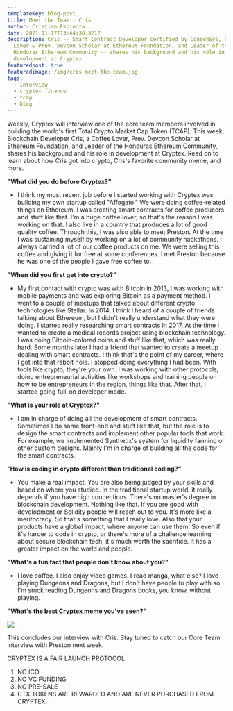 ```yaml
---
templateKey: blog-post
title: Meet the Team - Cris
author: Cristian Espinoza
date: 2021-11-17T13:44:30.321Z
description: Cris -- Smart Contract Developer certified by ConsenSys, Coffee
  Lover & Prev. Devcon Scholar at Ethereum Foundation, and Leader of the
  Honduras Ethereum Community -- shares his background and his role in
  development at Cryptex.
featuredpost: true
featuredimage: /img/cris-meet-the-team.jpg
tags:
  - interview
  - cryptex finance
  - tcap
  - blog
---
```

Weekly, Cryptex will interview one of the core team members involved in building the world's first Total Crypto Market Cap Token (TCAP). This week, Blockchain Developer Cris, a Coffee Lover, Prev. Devcon Scholar at Ethereum Foundation, and Leader of the Honduras Ethereum Community, shares his background and his role in development at Cryptex. Read on to learn about how Cris got into crypto, Cris's favorite community meme, and more.

**"What did you do before Cryptex?"**

* I think my most recent job before I started working with Cryptex was building my own startup called "Affogato." We were doing coffee-related things on Ethereum. I was creating smart contracts for coffee producers and stuff like that. I'm a huge coffee lover, so that's the reason I was working on that. I also live in a country that produces a lot of good quality coffee. Through this, I was also able to meet Preston. At the time I was sustaining myself by working on a lot of community hackathons. I always carried a lot of our coffee products on me. We were selling this coffee and giving it for free at some conferences. I met Preston because he was one of the people I gave free coffee to.

**"When did you first get into crypto?"**

* My first contact with crypto was with Bitcoin in 2013, I was working with mobile payments and was exploring Bitcoin as a payment method. I went to a couple of meetups that talked about different crypto technologies like Stellar. In 2014, I think I heard of a couple of friends talking about Ethereum, but I didn't really understand what they were doing. I started really researching smart contracts in 2017. At the time I wanted to create a medical records project using blockchain technology. I was doing Bitcoin-colored coins and stuff like that, which was really hard. Some months later I had a friend that wanted to create a meetup dealing with smart contracts. I think that's the point of my career, where I got into that rabbit hole. I stopped doing everything I had been. With tools like crypto, they're your own. I was working with other protocols, doing entrepreneurial activities like workshops and training people on how to be entrepreneurs in the region, things like that. After that, I started going full-on developer mode.

**"What is your role at Cryptex?"**

* I am in charge of doing all the development of smart contracts. Sometimes I do some front-end and stuff like that, but the role is to design the smart contracts and implement other popular tools that work. For example, we implemented Synthetix's system for liquidity farming or other custom designs. Mainly I'm in charge of building all the code for the smart contracts.

"**How is coding in crypto different than traditional coding?"**

* You make a real impact. You are also being judged by your skills and based on where you studied. In the traditional startup world, it really depends if you have high connections. There's no master's degree in blockchain development. Nothing like that. If you are good with development or Solidity people will reach out to you. It's more like a meritocracy. So that's something that I really love. Also that your products have a global impact, where anyone can use them. So even if it's harder to code in crypto, or there's more of a challenge learning about secure blockchain tech, it's much worth the sacrifice. It has a greater impact on the world and people.

**"What's a fun fact that people don't know about you?"**

* I love coffee. I also enjoy video games. I read manga, what else? I love playing Dungeons and Dragons, but I don't have people to play with so I'm stuck reading Dungeons and Dragons books, you know, without playing.

**"What's the best Cryptex meme you've seen?"**

![](/img/cryptex-joe-oliver-meme.png)

This concludes our interview with Cris. Stay tuned to catch our Core Team interview with Preston next week.

CRYPTEX IS A FAIR LAUNCH PROTOCOL

1. NO ICO
2. NO VC FUNDING
3. NO PRE-SALE
4. CTX TOKENS ARE REWARDED AND ARE NEVER PURCHASED FROM CRYPTEX.